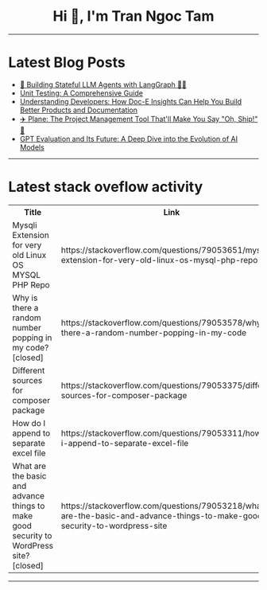 <h1 align="center">Hi 👋, I'm Tran Ngoc Tam</h1>

---

# Latest Blog Posts 
<!-- BLOG-POST-LIST:START -->
- [🌟 Building Stateful LLM Agents with LangGraph 🤖✨](https://dev.to/cypriantinasheaarons/building-stateful-llm-agents-with-langgraph-4b9k)
- [Unit Testing: A Comprehensive Guide](https://dev.to/keploy/unit-testing-a-comprehensive-guide-4mki)
- [Understanding Developers: How Doc-E Insights Can Help You Build Better Products and Documentation](https://dev.to/rakesh_kumar_bf8f486c08f9/understanding-developers-how-doc-e-insights-can-help-you-build-better-products-and-documentation-hk2)
- [✈️ Plane: The Project Management Tool That&#39;ll Make You Say &quot;Oh, Ship!&quot; 🚀](https://dev.to/hadil/plane-the-project-management-tool-thatll-make-you-say-oh-ship-4512)
- [GPT Evaluation and Its Future: A Deep Dive into the Evolution of AI Models](https://dev.to/christopher075/gpt-evaluation-and-its-future-a-deep-dive-into-the-evolution-of-ai-models-c99)
<!-- BLOG-POST-LIST:END -->

---

# Latest stack oveflow activity
<table>
  <tr><th>Title</th><th>Link</th></tr>
  <!-- STACKOVERFLOW:START --><tr><td>Mysqli Extension for very old Linux OS MYSQL PHP Repo</td><td>https://stackoverflow.com/questions/79053651/mysqli-extension-for-very-old-linux-os-mysql-php-repo</td></tr><tr><td>Why is there a random number popping in my code? [closed]</td><td>https://stackoverflow.com/questions/79053578/why-is-there-a-random-number-popping-in-my-code</td></tr><tr><td>Different sources for composer package</td><td>https://stackoverflow.com/questions/79053375/different-sources-for-composer-package</td></tr><tr><td>How do I append to separate excel file</td><td>https://stackoverflow.com/questions/79053311/how-do-i-append-to-separate-excel-file</td></tr><tr><td>What are the basic and advance things to make good security to WordPress site? [closed]</td><td>https://stackoverflow.com/questions/79053218/what-are-the-basic-and-advance-things-to-make-good-security-to-wordpress-site</td></tr><!-- STACKOVERFLOW:END -->
</table>

---


